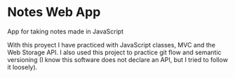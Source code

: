 # Notes Web App
App for taking notes made in JavaScript

With this proyect I have practiced with JavaScript classes, MVC and the Web Storage API.
I also used this project to practice git flow and semantic versioning (I know this software does not declare an API, but I tried to follow it loosely).